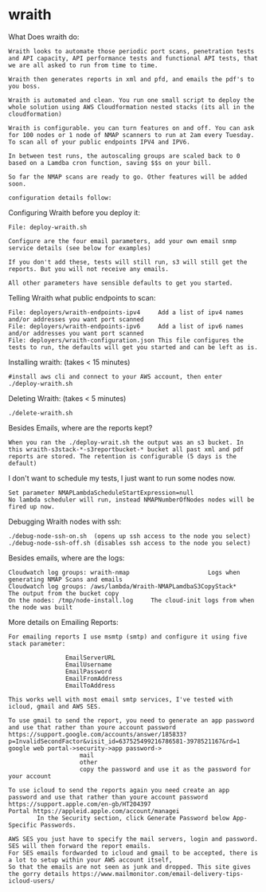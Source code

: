 # wraith


What Does wraith do:

	Wraith looks to automate those periodic port scans, penetration tests and API capacity, API performance tests and functional API tests, that we are all asked to run from time to time. 

	Wraith then generates reports in xml and pfd, and emails the pdf's to you boss.

	Wraith is automated and clean. You run one small script to deploy the whole solution using AWS Cloudformation nested stacks (its all in the cloudformation)

	Wraith is configurable. you can turn features on and off. You can ask for 100 nodes or 1 node of NMAP scanners to run at 2am every Tuesday. To scan all of your public endpoints IPV4 and IPV6. 

	In between test runs, the autoscaling groups are scaled back to 0 based on a Lamdba cron function, saving $$s on your bill. 

	So far the NMAP scans are ready to go. Other features will be added soon. 
	
	configuration details follow:
	

Configuring Wraith before you deploy it:

	File: deploy-wraith.sh 

	Configure are the four email parameters, add your own email snmp service details (see below for examples)

	If you don't add these, tests will still run, s3 will still get the reports. But you will not receive any emails.

	All other parameters have sensible defaults to get you started.

Telling Wraith what public endpoints to scan:

	File: deployers/wraith-endpoints-ipv4     Add a list of ipv4 names and/or addresses you want port scanned
	File: deployers/wraith-endpoints-ipv6     Add a list of ipv6 names and/or addresses you want port scanned
	File: deployers/wraith-configuration.json This file configures the tests to run, the defaults will get you started and can be left as is.

Installing wraith: (takes < 15 minutes)

	#install aws cli and connect to your AWS account, then enter
	./deploy-wraith.sh

Deleting Wraith: (takes < 5 minutes)

	./delete-wraith.sh

Besides Emails, where are the reports kept?

	When you ran the ./deploy-wrait.sh the output was an s3 bucket. In this wraith-s3stack-*-s3reportbucket-* bucket all past xml and pdf reports are stored. The retention is configurable (5 days is the default)

I don't want to schedule my tests, I just want to run some nodes now. 

	Set parameter NMAPLambdaScheduleStartExpression=null
	No lambda scheduler will run, instead NMAPNumberOfNodes nodes will be fired up now.

Debugging Wraith nodes with ssh:

	./debug-node-ssh-on.sh  (opens up ssh access to the node you select)
	./debug-node-ssh-off.sh (disables ssh access to the node you select)

Besides emails, where are the logs:

	Cloudwatch log groups: wraith-nmap						Logs when generating NMAP Scans and emails
	Cloudwatch log groups: /aws/lambda/Wraith-NMAPLamdbaS3CopyStack*	The output from the bucket copy
	On the nodes: /tmp/node-install.log 	The cloud-init logs from when the node was built

More details on Emailing Reports:

	For emailing reports I use msmtp (smtp) and configure it using five stack parameter:

                    EmailServerURL
                    EmailUsername
                    EmailPassword
                    EmailFromAddress
                    EmailToAddress

	This works well with most email smtp services, I've tested with icloud, gmail and AWS SES.

	To use gmail to send the report, you need to generate an app password and use that rather than youre account password
	https://support.google.com/accounts/answer/185833?p=InvalidSecondFactor&visit_id=637525499216786581-3978521167&rd=1
	google web portal->security->app password->
                        mail
                        other
                        copy the password and use it as the password for your account

	To use icloud to send the reports again you need create an app password and use that rather than youre account password
	https://support.apple.com/en-gb/HT204397
	Portal https://appleid.apple.com/account/managei
      		In the Security section, click Generate Password below App-Specific Passwords.

	AWS SES you just have to specify the mail servers, login and password. SES will then forward the report emails.
	For SES emails fordwarded to icloud and gmail to be accepted, there is a lot to setup within your AWS account itself, 
	So that the emails are not seen as junk and dropped. This site gives the gorry details https://www.mailmonitor.com/email-delivery-tips-icloud-users/ 


